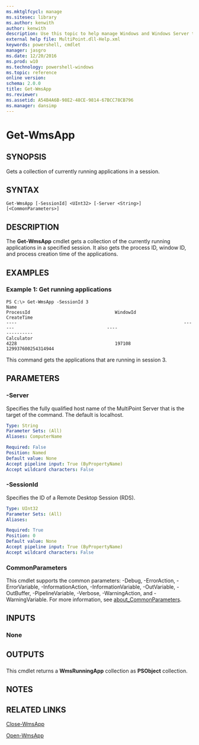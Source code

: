 ```yaml
---
ms.mktglfcycl: manage
ms.sitesec: library
ms.author: kenwith
author: kenwith
description: Use this topic to help manage Windows and Windows Server technologies with Windows PowerShell.
external help file: MultiPoint.dll-Help.xml
keywords: powershell, cmdlet
manager: jasgro
ms.date: 12/20/2016
ms.prod: w10
ms.technology: powershell-windows
ms.topic: reference
online version: 
schema: 2.0.0
title: Get-WmsApp
ms.reviewer:
ms.assetid: A54B4A6B-98E2-48CE-9814-67BCC78CB796
ms.manager: dansimp
---
```


# Get-WmsApp

## SYNOPSIS
Gets a collection of currently running applications in a session.

## SYNTAX

```
Get-WmsApp [-SessionId] <UInt32> [-Server <String>] [<CommonParameters>]
```

## DESCRIPTION
The **Get-WmsApp** cmdlet gets a collection of the currently running applications in a specified session.
It also gets the process ID, window ID, and process creation time of the applications.

## EXAMPLES

### Example 1: Get running applications
```
PS C:\> Get-WmsApp -SessionId 3
Name                                                               ProcessId                                WindowId                           CreateTime
----                                                               ------                                   ----                               ----------
Calculator                                                         4228                                     197108                             129937600254314944
```

This command gets the applications that are running in session 3.


## PARAMETERS

### -Server
Specifies the fully qualified host name of the MultiPoint Server that is the target of the command.
The default is localhost.

```yaml
Type: String
Parameter Sets: (All)
Aliases: ComputerName

Required: False
Position: Named
Default value: None
Accept pipeline input: True (ByPropertyName)
Accept wildcard characters: False
```

### -SessionId
Specifies the ID of a Remote Desktop Session (RDS).

```yaml
Type: UInt32
Parameter Sets: (All)
Aliases: 

Required: True
Position: 0
Default value: None
Accept pipeline input: True (ByPropertyName)
Accept wildcard characters: False
```

### CommonParameters
This cmdlet supports the common parameters: -Debug, -ErrorAction, -ErrorVariable, -InformationAction, -InformationVariable, -OutVariable, -OutBuffer, -PipelineVariable, -Verbose, -WarningAction, and -WarningVariable. For more information, see [about_CommonParameters](http://go.microsoft.com/fwlink/?LinkID=113216).

## INPUTS

### None

## OUTPUTS

###  
This cmdlet returns a **WmsRunningApp** collection as **PSObject** collection.

## NOTES

## RELATED LINKS

[Close-WmsApp](./Close-WmsApp.md)

[Open-WmsApp](./Open-WmsApp.md)


